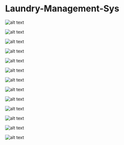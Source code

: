 # Laundry-Management-Sys


![alt text](https://github.com/itsaxat7479/Laundry-Management-Sys/blob/564785a8ae4cd2736050461c4f4cc652899bb533/laundary%20managenet/Screenshot%20(35).png)

![alt text](https://github.com/itsaxat7479/Laundry-Management-Sys/blob/564785a8ae4cd2736050461c4f4cc652899bb533/laundary%20managenet/Screenshot%20(36).png)

![alt text](https://github.com/itsaxat7479/Laundry-Management-Sys/blob/564785a8ae4cd2736050461c4f4cc652899bb533/laundary%20managenet/Screenshot%20(37).png)

![alt text](https://github.com/itsaxat7479/Laundry-Management-Sys/blob/564785a8ae4cd2736050461c4f4cc652899bb533/laundary%20managenet/Screenshot%20(38).png)

![alt text](https://github.com/itsaxat7479/Laundry-Management-Sys/blob/564785a8ae4cd2736050461c4f4cc652899bb533/laundary%20managenet/Screenshot%20(39).png)

![alt text](https://github.com/itsaxat7479/Laundry-Management-Sys/blob/564785a8ae4cd2736050461c4f4cc652899bb533/laundary%20managenet/Screenshot%20(40).png)

![alt text](https://github.com/itsaxat7479/Laundry-Management-Sys/blob/564785a8ae4cd2736050461c4f4cc652899bb533/laundary%20managenet/Screenshot%20(41).png)

![alt text](https://github.com/itsaxat7479/Laundry-Management-Sys/blob/564785a8ae4cd2736050461c4f4cc652899bb533/laundary%20managenet/Screenshot%20(42).png)

![alt text](https://github.com/itsaxat7479/Laundry-Management-Sys/blob/564785a8ae4cd2736050461c4f4cc652899bb533/laundary%20managenet/Screenshot%20(43).png)

![alt text](https://github.com/itsaxat7479/Laundry-Management-Sys/blob/564785a8ae4cd2736050461c4f4cc652899bb533/laundary%20managenet/Screenshot%20(44).png)

![alt text](https://github.com/itsaxat7479/Laundry-Management-Sys/blob/564785a8ae4cd2736050461c4f4cc652899bb533/laundary%20managenet/Screenshot%20(45).png)

![alt text](https://github.com/itsaxat7479/Laundry-Management-Sys/blob/564785a8ae4cd2736050461c4f4cc652899bb533/laundary%20managenet/Screenshot%20(46).png)

![alt text](https://github.com/itsaxat7479/Laundry-Management-Sys/blob/564785a8ae4cd2736050461c4f4cc652899bb533/laundary%20managenet/Screenshot%20(47).png)
